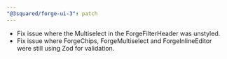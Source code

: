 ```yaml
---
"@3squared/forge-ui-3": patch
---
```


- Fix issue where the Multiselect in the ForgeFilterHeader was unstyled.
- Fix issue where ForgeChips, ForgeMultiselect and ForgeInlineEditor were still using Zod for validation.